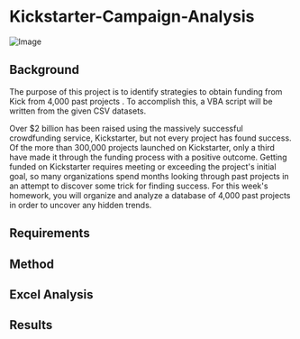 # Kickstarter-Campaign-Analysis

![Image](https://cdn0.tnwcdn.com/wp-content/blogs.dir/1/files/2017/06/ksimage-796x389.jpg)

## Background

The purpose of this project is to identify strategies to obtain funding from Kick from 4,000 past projects  . To accomplish this, a VBA script will be written from the given CSV datasets.

Over $2 billion has been raised using the massively successful crowdfunding service, Kickstarter, but not every project has found success. Of the more than 300,000 projects launched on Kickstarter, only a third have made it through the funding process with a positive outcome.
Getting funded on Kickstarter requires meeting or exceeding the project's initial goal, so many organizations spend months looking through past projects in an attempt to discover some trick for finding success. For this week's homework, you will organize and analyze a database of 4,000 past projects in order to uncover any hidden trends.

## Requirements

## Method 

## Excel Analysis

## Results
